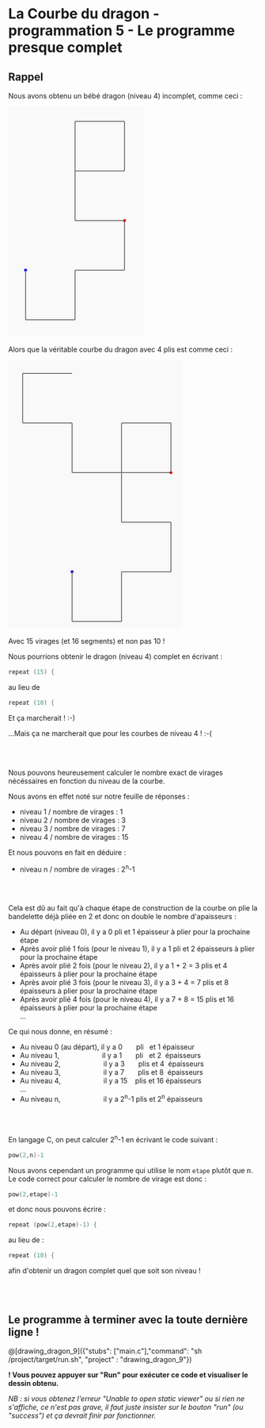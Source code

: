 # La Courbe du dragon - programmation 5 - Le programme presque complet

## Rappel

Nous avons obtenu un bébé dragon (niveau 4) incomplet, comme ceci :

![DragonNiv4_10Virages](img/DragonNiv4_10Virages.PNG) 

Alors que la véritable courbe du dragon avec 4 plis est comme ceci :

![DragonNiv4](img/DragonNiv4.PNG) 

Avec 15 virages (et 16 segments) et non pas 10 !

Nous pourrions obtenir le dragon (niveau 4) complet en écrivant :

```C
repeat (15) {
```

au lieu de 

```C
repeat (10) {
```

Et ça marcherait ! :-)

...Mais ça ne marcherait que pour les courbes de niveau 4 ! :-(

<br><br>

Nous pouvons heureusement calculer le nombre exact de virages nécéssaires en fonction du niveau de la courbe.

Nous avons en effet noté sur notre feuille de réponses :

- niveau 1 / nombre de virages : 1
- niveau 2 / nombre de virages : 3
- niveau 3 / nombre de virages : 7
- niveau 4 / nombre de virages : 15

Et nous pouvons en fait en déduire :

- niveau n / nombre de virages : 2<sup>n</sup>-1

<br><br>

Cela est dû au fait qu'à chaque étape de construction de la courbe on plie la bandelette déjà pliée en 2 et donc on double le nombre d'apaisseurs :

- Au départ (niveau 0), il y a 0 pli et 1 épaisseur à plier pour la prochaine étape
- Après avoir plié 1 fois (pour le niveau 1), il y a 1 pli et 2 épaisseurs à plier pour la prochaine étape
- Après avoir plié 2 fois (pour le niveau 2), il y a 1 + 2 = 3 plis et 4 épaisseurs à plier pour la prochaine étape
- Après avoir plié 3 fois (pour le niveau 3), il y a 3 + 4 = 7 plis et 8 épaisseurs à plier pour la prochaine étape
- Après avoir plié 4 fois (pour le niveau 4), il y a 7 + 8 = 15 plis et 16 épaisseurs à plier pour la prochaine étape
<br>...<br>

Ce qui nous donne, en résumé : 

- Au niveau 0 (au départ), il y a&nbsp;0&nbsp;&nbsp;&nbsp;&nbsp;&nbsp;&nbsp;&nbsp;pli&nbsp;&nbsp;&nbsp;et&nbsp;1&nbsp;épaisseur
- Au niveau 1,&nbsp;&nbsp;&nbsp;&nbsp;&nbsp;&nbsp;&nbsp;&nbsp;&nbsp;&nbsp;&nbsp;&nbsp;&nbsp;&nbsp;&nbsp;&nbsp;&nbsp;&nbsp;&nbsp;&nbsp;&nbsp;&nbsp;il&nbsp;y&nbsp;a&nbsp;1&nbsp;&nbsp;&nbsp;&nbsp;&nbsp;&nbsp;&nbsp;pli&nbsp;&nbsp;&nbsp;et&nbsp;2&nbsp;&nbsp;épaisseurs
- Au niveau 2,&nbsp;&nbsp;&nbsp;&nbsp;&nbsp;&nbsp;&nbsp;&nbsp;&nbsp;&nbsp;&nbsp;&nbsp;&nbsp;&nbsp;&nbsp;&nbsp;&nbsp;&nbsp;&nbsp;&nbsp;&nbsp;&nbsp;il&nbsp;y&nbsp;a&nbsp;3&nbsp;&nbsp;&nbsp;&nbsp;&nbsp;&nbsp;&nbsp;plis&nbsp;et&nbsp;4&nbsp;&nbsp;épaisseurs
- Au niveau 3,&nbsp;&nbsp;&nbsp;&nbsp;&nbsp;&nbsp;&nbsp;&nbsp;&nbsp;&nbsp;&nbsp;&nbsp;&nbsp;&nbsp;&nbsp;&nbsp;&nbsp;&nbsp;&nbsp;&nbsp;&nbsp;&nbsp;il&nbsp;y&nbsp;a&nbsp;7&nbsp;&nbsp;&nbsp;&nbsp;&nbsp;&nbsp;&nbsp;plis&nbsp;et&nbsp;8&nbsp;&nbsp;épaisseurs
- Au niveau 4,&nbsp;&nbsp;&nbsp;&nbsp;&nbsp;&nbsp;&nbsp;&nbsp;&nbsp;&nbsp;&nbsp;&nbsp;&nbsp;&nbsp;&nbsp;&nbsp;&nbsp;&nbsp;&nbsp;&nbsp;&nbsp;&nbsp;il&nbsp;y&nbsp;a&nbsp;15&nbsp;&nbsp;&nbsp;&nbsp;plis&nbsp;et&nbsp;16&nbsp;épaisseurs
<br>...<br>
- Au niveau n,&nbsp;&nbsp;&nbsp;&nbsp;&nbsp;&nbsp;&nbsp;&nbsp;&nbsp;&nbsp;&nbsp;&nbsp;&nbsp;&nbsp;&nbsp;&nbsp;&nbsp;&nbsp;&nbsp;&nbsp;&nbsp;&nbsp;il&nbsp;y&nbsp;a&nbsp;2<sup>n</sup>-1&nbsp;plis&nbsp;et&nbsp;2<sup>n</sup>&nbsp;épaisseurs

<br><br>

En langage C, on peut calculer 2<sup>n</sup>-1 en écrivant le code suivant :

```C
pow(2,n)-1
```

Nous avons cependant un programme qui utilise le nom `etape` plutôt que n. Le code correct pour calculer le nombre de virage est donc :

```C
pow(2,etape)-1
```

et donc nous pouvons écrire :

```C
repeat (pow(2,etape)-1) {

```

au lieu de : 

```C
repeat (10) {
```

afin d'obtenir un dragon complet quel que soit son niveau !

<br><br>

## Le programme à terminer avec la toute dernière ligne !

@[drawing_dragon_9]({"stubs": ["main.c"],"command": "sh /project/target/run.sh", "project" : "drawing_dragon_9"})

**! Vous pouvez appuyer sur "Run" pour exécuter ce code et visualiser le dessin obtenu.**

*NB : si vous obtenez l'erreur "Unable to open static viewer" ou si rien ne s'affiche, ce n'est pas grave, il faut juste insister sur le bouton "run" (ou "success") et ça devrait finir par fonctionner.*
